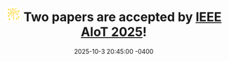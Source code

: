 ---
title: <img src="/assets/images/icon/fireworks.png" height="35px"> Two papers are accepted by <a href="https://www.ieee-aiot.org/2025/" target="_blank">IEEE AIoT 2025</a>!
date: 2025-10-3 20:45:00 -0400
---